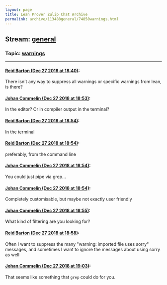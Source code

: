 ```yaml
---
layout: page
title: Lean Prover Zulip Chat Archive 
permalink: archive/113488general/74858warnings.html
---
```


## Stream: [general](index.html)
### Topic: [warnings](74858warnings.html)

---

#### [Reid Barton (Dec 27 2018 at 18:40)](https://leanprover.zulipchat.com/#narrow/stream/113488-general/topic/warnings/near/152612059):
There isn't any way to suppress all warnings or specific warnings from lean, is there?

#### [Johan Commelin (Dec 27 2018 at 18:53)](https://leanprover.zulipchat.com/#narrow/stream/113488-general/topic/warnings/near/152612571):
In the editor? Or in compiler output in the terminal?

#### [Reid Barton (Dec 27 2018 at 18:54)](https://leanprover.zulipchat.com/#narrow/stream/113488-general/topic/warnings/near/152612608):
In the terminal

#### [Reid Barton (Dec 27 2018 at 18:54)](https://leanprover.zulipchat.com/#narrow/stream/113488-general/topic/warnings/near/152612612):
preferably, from the command line

#### [Johan Commelin (Dec 27 2018 at 18:54)](https://leanprover.zulipchat.com/#narrow/stream/113488-general/topic/warnings/near/152612613):
You could just pipe via grep...

#### [Johan Commelin (Dec 27 2018 at 18:54)](https://leanprover.zulipchat.com/#narrow/stream/113488-general/topic/warnings/near/152612615):
Completely customisable, but maybe not exactly user friendly

#### [Johan Commelin (Dec 27 2018 at 18:55)](https://leanprover.zulipchat.com/#narrow/stream/113488-general/topic/warnings/near/152612626):
What kind of filtering are you looking for?

#### [Reid Barton (Dec 27 2018 at 18:58)](https://leanprover.zulipchat.com/#narrow/stream/113488-general/topic/warnings/near/152612765):
Often I want to suppress the many "warning: imported file uses sorry" messages, and sometimes I want to ignore the messages about using sorry as well

#### [Johan Commelin (Dec 27 2018 at 19:03)](https://leanprover.zulipchat.com/#narrow/stream/113488-general/topic/warnings/near/152613016):
That seems like something that `grep` could do for you.

